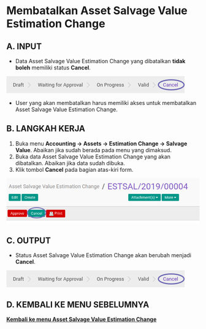# Membatalkan Asset Salvage Value Estimation Change

## A. INPUT

* Data Asset Salvage Value Estimation Change yang dibatalkan **tidak boleh** memiliki status **Cancel**.

![](../../img/asset-salvage-value-estimation-change/status-cancel.png)

* User yang akan membatalkan harus memiliki akses untuk membatalkan Asset Salvage Value Estimation Change.

## B. LANGKAH KERJA

1. Buka menu **Accounting -> Assets -> Estimation Change -> Salvage Value**. Abaikan jika sudah berada pada menu yang dimaksud.
2. Buka data Asset Salvage Value Estimation Change yang akan dibatalkan. Abaikan jika data sudah dibuka.
3. Klik tombol **Cancel** pada bagian atas-kiri form.

![](../../img/asset-salvage-value-estimation-change/tombol-cancel.png)

## C. OUTPUT

* Status Asset Salvage Value Estimation Change akan berubah menjadi **Cancel**.

![](../../img/asset-salvage-value-estimation-change/status-cancel.png)

## D. KEMBALI KE MENU SEBELUMNYA

[**Kembali ke menu Asset Salvage Value Estimation Change**](./../asset-salvage-value-estimation-change.md)
